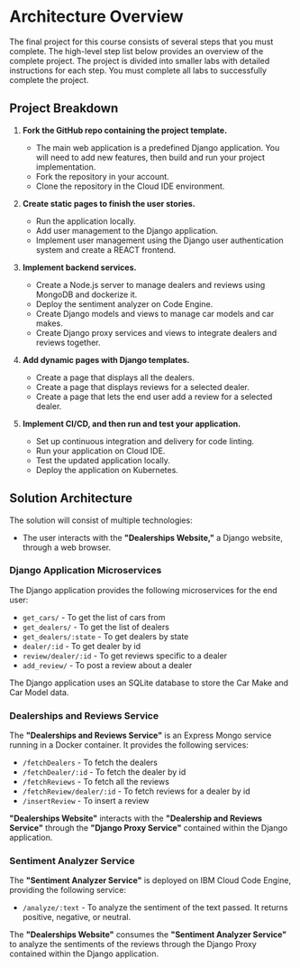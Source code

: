 # Architecture Overview

The final project for this course consists of several steps that you must complete. The high-level step list below provides an overview of the complete project. The project is divided into smaller labs with detailed instructions for each step. You must complete all labs to successfully complete the project.

## Project Breakdown

1. **Fork the GitHub repo containing the project template.**
   - The main web application is a predefined Django application. You will need to add new features, then build and run your project implementation.
   - Fork the repository in your account.
   - Clone the repository in the Cloud IDE environment.

2. **Create static pages to finish the user stories.**
   - Run the application locally.
   - Add user management to the Django application.
   - Implement user management using the Django user authentication system and create a REACT frontend.

3. **Implement backend services.**
   - Create a Node.js server to manage dealers and reviews using MongoDB and dockerize it.
   - Deploy the sentiment analyzer on Code Engine.
   - Create Django models and views to manage car models and car makes.
   - Create Django proxy services and views to integrate dealers and reviews together.

4. **Add dynamic pages with Django templates.**
   - Create a page that displays all the dealers.
   - Create a page that displays reviews for a selected dealer.
   - Create a page that lets the end user add a review for a selected dealer.

5. **Implement CI/CD, and then run and test your application.**
   - Set up continuous integration and delivery for code linting.
   - Run your application on Cloud IDE.
   - Test the updated application locally.
   - Deploy the application on Kubernetes.

## Solution Architecture

The solution will consist of multiple technologies:

- The user interacts with the **"Dealerships Website,"** a Django website, through a web browser.

### Django Application Microservices

The Django application provides the following microservices for the end user:

- `get_cars/` - To get the list of cars from
- `get_dealers/` - To get the list of dealers
- `get_dealers/:state` - To get dealers by state
- `dealer/:id` - To get dealer by id
- `review/dealer/:id` - To get reviews specific to a dealer
- `add_review/` - To post a review about a dealer

The Django application uses an SQLite database to store the Car Make and Car Model data.

### Dealerships and Reviews Service

The **"Dealerships and Reviews Service"** is an Express Mongo service running in a Docker container. It provides the following services:

- `/fetchDealers` - To fetch the dealers
- `/fetchDealer/:id` - To fetch the dealer by id
- `/fetchReviews` - To fetch all the reviews
- `/fetchReview/dealer/:id` - To fetch reviews for a dealer by id
- `/insertReview` - To insert a review

**"Dealerships Website"** interacts with the **"Dealership and Reviews Service"** through the **"Django Proxy Service"** contained within the Django application.

### Sentiment Analyzer Service

The **"Sentiment Analyzer Service"** is deployed on IBM Cloud Code Engine, providing the following service:

- `/analyze/:text` - To analyze the sentiment of the text passed. It returns positive, negative, or neutral.

The **"Dealerships Website"** consumes the **"Sentiment Analyzer Service"** to analyze the sentiments of the reviews through the Django Proxy contained within the Django application.
